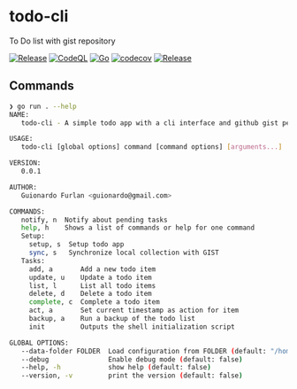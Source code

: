 # todo-cli
To Do list with gist repository

[![Release](https://github.com/guionardo/todo-cli/actions/workflows/release.yml/badge.svg)](https://github.com/guionardo/todo-cli/actions/workflows/release.yml)
[![CodeQL](https://github.com/guionardo/todo-cli/actions/workflows/codeql.yml/badge.svg)](https://github.com/guionardo/todo-cli/actions/workflows/codeql.yml)
[![Go](https://github.com/guionardo/todo-cli/actions/workflows/go.yml/badge.svg)](https://github.com/guionardo/todo-cli/actions/workflows/go.yml)
[![codecov](https://codecov.io/gh/guionardo/todo-cli/branch/main/graph/badge.svg?token=SbUaUBJkzE)](https://codecov.io/gh/guionardo/todo-cli)
[![Release](https://github.com/guionardo/todo-cli/actions/workflows/release.yml/badge.svg?event=release)](https://github.com/guionardo/todo-cli/actions/workflows/release.yml)

## Commands

```bash
❯ go run . --help
NAME:
   todo-cli - A simple todo app with a cli interface and github gist persistence

USAGE:
   todo-cli [global options] command [command options] [arguments...]

VERSION:
   0.0.1

AUTHOR:
   Guionardo Furlan <guionardo@gmail.com>

COMMANDS:
   notify, n  Notify about pending tasks
   help, h    Shows a list of commands or help for one command
   Setup:
     setup, s  Setup todo app
     sync, s   Synchronize local collection with GIST
   Tasks:
     add, a       Add a new todo item
     update, u    Update a todo item
     list, l      List all todo items
     delete, d    Delete a todo item
     complete, c  Complete a todo item
     act, a       Set current timestamp as action for item
     backup, a    Run a backup of the todo list
     init         Outputs the shell initialization script

GLOBAL OPTIONS:
   --data-folder FOLDER  Load configuration from FOLDER (default: "/home/guionardo/.config/todo-cli") [$TODO_CONFIG]
   --debug               Enable debug mode (default: false)
   --help, -h            show help (default: false)
   --version, -v         print the version (default: false)
```
